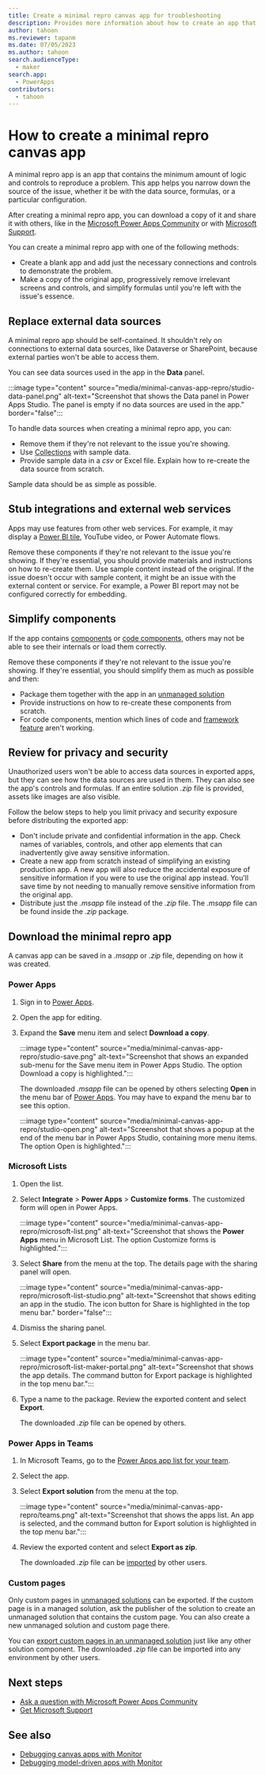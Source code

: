 ```yaml
---
title: Create a minimal repro canvas app for troubleshooting
description: Provides more information about how to create an app that showcases a problem clearly.
author: tahoon
ms.reviewer: tapanm
ms.date: 07/05/2023
ms.author: tahoon
search.audienceType: 
  - maker
search.app: 
  - PowerApps
contributors:
  - tahoon
---
```

# How to create a minimal repro canvas app

A minimal repro app is an app that contains the minimum amount of logic and controls to reproduce a problem. This app helps you narrow down the source of the issue, whether it be with the data source, formulas, or a particular configuration.

After creating a minimal repro app, you can download a copy of it and share it with others, like in the [Microsoft Power Apps Community](https://powerusers.microsoft.com/t5/Power-Apps-Community/ct-p/PowerApps1) or with [Microsoft Support](https://powerapps.microsoft.com/support/).

You can create a minimal repro app with one of the following methods:

- Create a blank app and add just the necessary connections and controls to demonstrate the problem.
- Make a copy of the original app, progressively remove irrelevant screens and controls, and simplify formulas until you're left with the issue's essence.

## Replace external data sources

A minimal repro app should be self-contained. It shouldn't rely on connections to external data sources, like Dataverse or SharePoint, because external parties won't be able to access them.

You can see data sources used in the app in the **Data** panel.

:::image type="content" source="media/minimal-canvas-app-repro/studio-data-panel.png" alt-text="Screenshot that shows the Data panel in Power Apps Studio. The panel is empty if no data sources are used in the app." border="false":::

To handle data sources when creating a minimal repro app, you can:

- Remove them if they're not relevant to the issue you're showing.
- Use [Collections](/power-apps/maker/canvas-apps/create-update-collection) with sample data.
- Provide sample data in a *csv* or Excel file. Explain how to re-create the data source from scratch.

Sample data should be as simple as possible.

## Stub integrations and external web services

Apps may use features from other web services. For example, it may display a [Power BI tile](/power-apps/maker/canvas-apps/controls/control-power-bi-tile), YouTube video, or Power Automate flows.

Remove these components if they're not relevant to the issue you're showing. If they're essential, you should provide materials and instructions on how to re-create them. Use sample content instead of the original. If the issue doesn't occur with sample content, it might be an issue with the external content or service. For example, a Power BI report may not be configured correctly for embedding.

## Simplify components

If the app contains [components](/power-apps/maker/canvas-apps/create-component) or [code components](/power-apps/developer/component-framework/component-framework-for-canvas-apps), others may not be able to see their internals or load them correctly.

Remove these components if they're not relevant to the issue you're showing. If they're essential, you should simplify them as much as possible and then:

- Package them together with the app in an [unmanaged solution](/power-apps/maker/data-platform/export-solutions)
- Provide instructions on how to re-create these components from scratch.
- For code components, mention which lines of code and [framework feature](/power-apps/developer/component-framework/reference) aren't working.

## Review for privacy and security

Unauthorized users won't be able to access data sources in exported apps, but they can see how the data sources are used in them. They can also see the app's controls and formulas. If an entire solution *.zip* file is provided, assets like images are also visible.

Follow the below steps to help you limit privacy and security exposure before distributing the exported app:

- Don't include private and confidential information in the app. Check names of variables, controls, and other app elements that can inadvertently give away sensitive information.
- Create a new app from scratch instead of simplifying an existing production app. A new app will also reduce the accidental exposure of sensitive information if you were to use the original app instead. You'll save time by not needing to manually remove sensitive information from the original app.
- Distribute just the *.msapp* file instead of the *.zip* file. The *.msapp* file can be found inside the *.zip* package.

## Download the minimal repro app

A canvas app can be saved in a *.msapp* or *.zip* file, depending on how it was created.

### Power Apps

1. Sign in to [Power Apps](https://make.powerapps.com/).

1. Open the app for editing.

2. Expand the **Save** menu item and select **Download a copy**.

   :::image type="content" source="media/minimal-canvas-app-repro/studio-save.png" alt-text="Screenshot that shows an expanded sub-menu for the Save menu item in Power Apps Studio. The option Download a copy is highlighted.":::

   The downloaded *.msapp* file can be opened by others selecting **Open** in the menu bar of [Power Apps](https://make.powerapps.com/). You may have to expand the menu bar to see this option.

   :::image type="content" source="media/minimal-canvas-app-repro/studio-open.png" alt-text="Screenshot that shows a popup at the end of the menu bar in Power Apps Studio, containing more menu items. The option Open is highlighted.":::

### Microsoft Lists

1. Open the list.

1. Select **Integrate** > **Power Apps** > **Customize forms**. The customized form will open in Power Apps.

   :::image type="content" source="media/minimal-canvas-app-repro/microsoft-list.png" alt-text="Screenshot that shows the **Power Apps** menu in Microsoft List. The option Customize forms is highlighted.":::

1. Select **Share** from the menu at the top. The details page with the sharing panel will open.

   :::image type="content" source="media/minimal-canvas-app-repro/microsoft-list-studio.png" alt-text="Screenshot that shows editing an app in the studio. The icon button for Share is highlighted in the top menu bar." border="false":::

1. Dismiss the sharing panel.

1. Select **Export package** in the menu bar.

   :::image type="content" source="media/minimal-canvas-app-repro/microsoft-list-maker-portal.png" alt-text="Screenshot that shows the app details. The command button for Export package is highlighted in the top menu bar.":::

1. Type a name to the package. Review the exported content and select **Export**.

    The downloaded *.zip* file can be opened by others.

### Power Apps in Teams

1. In Microsoft Teams, go to the [Power Apps app list for your team](/power-apps/teams/manage-your-apps).

1. Select the app.

1. Select **Export solution** from the menu at the top.

   :::image type="content" source="media/minimal-canvas-app-repro/teams.png" alt-text="Screenshot that shows the apps list. An app is selected, and the command button for Export solution is highlighted in the top menu bar.":::

1. Review the exported content and select **Export as zip**.

    The downloaded *.zip* file can be [imported](/power-apps/maker/canvas-apps/export-import-app#importing-a-canvas-app-package) by other users.

### Custom pages

Only custom pages in [unmanaged solutions](/power-platform/alm/solution-concepts-alm#managed-and-unmanaged-solutions) can be exported. If the custom page is in a managed solution, ask the publisher of the solution to create an unmanaged solution that contains the custom page. You can also create a new unmanaged solution and custom page there.

You can [export custom pages in an unmanaged solution](/power-apps/maker/data-platform/export-solutions) just like any other solution component. The downloaded *.zip* file can be imported into any environment by other users.

## Next steps

- [Ask a question with Microsoft Power Apps Community](https://powerusers.microsoft.com/t5/Power-Apps-Community/ct-p/PowerApps1)
- [Get Microsoft Support](https://powerapps.microsoft.com/support/)

## See also

- [Debugging canvas apps with Monitor](/power-apps/maker/monitor-canvasapps)
- [Debugging model-driven apps with Monitor](/power-apps/maker/monitor-modelapps)
